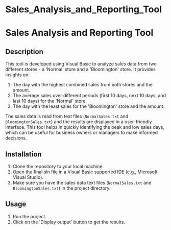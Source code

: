 # Sales_Analysis_and_Reporting_Tool

# Sales Analysis and Reporting Tool

## Description

This tool is developed using Visual Basic to analyze sales data from two different stores - a 'Normal' store and a 'Bloomington' store. It provides insights on:

1. The day with the highest combined sales from both stores and the amount.
2. The average sales over different periods (first 10 days, next 10 days, and last 10 days) for the 'Normal' store.
3. The day with the least sales for the 'Bloomington' store and the amount.

The sales data is read from text files (`NormalSales.txt` and `BloomingtonSales.txt`) and the results are displayed in a user-friendly interface. This tool helps in quickly identifying the peak and low sales days, which can be useful for business owners or managers to make informed decisions.

## Installation

1. Clone the repository to your local machine.
2. Open the final.sln file in a Visual Basic supported IDE (e.g., Microsoft Visual Studio).
3. Make sure you have the sales data text files (`NormalSales.txt` and `BloomingtonSales.txt`) in the project directory.

## Usage

1. Run the project.
2. Click on the 'Display output' button to get the results.
